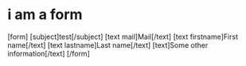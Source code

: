 # i am a form

[form]
    [subject]test[/subject]
    [text mail]Mail[/text]
    [text firstname]First name[/text]
    [text lastname]Last name[/text]
    [text]Some other information[/text]
[/form]